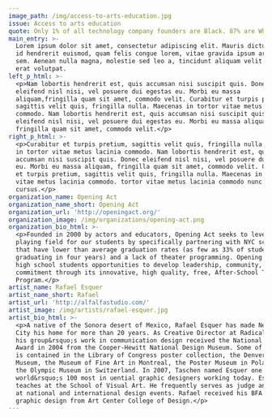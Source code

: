 ```yaml
---
image_path: /img/access-to-arts-education.jpg
issue: Access to arts education
quote: Only 1% of all technology company founders are Black. 87% are White.
main_entry: >-
  Lorem ipsum dolor sit amet, consectetur adipiscing elit. Mauris dictum, ipsum
  id hendrerit euismod, quam felis congue lorem, vitae gravida ipsum arcu eget
  sem. Aenean nulla magna, molestie sed leo a, tincidunt aliquam velit. Aliquam
  erat volutpat.
left_p_html: >-
  <p>Nam lobortis hendrerit est, quis accumsan nisi suscipit quis. Donec
  eleifend nisl nisi, vel posuere dui egestas eu. Morbi eu massa
  aliquam,fringilla quam sit amet, commodo velit. Curabitur et turpis pretium,
  sagittis velit quis, fringilla nulla. Maecenas in tortor vitae metus lacinia
  commodo. Nam lobortis hendrerit est, quis accumsan nisi suscipit quis. Donec
  eleifend nisl nisi, vel posuere dui egestas eu. Morbi eu massa aliquam,
  fringilla quam sit amet, commodo velit.</p>
right_p_html: >-
  <p>Curabitur et turpis pretium, sagittis velit quis, fringilla nulla. Maecenas
  in tortor vitae metus lacinia commodo. Nam lobortis hendrerit est, quis
  accumsan nisi suscipit quis. Donec eleifend nisl nisi, vel posuere dui egestas
  eu. Morbi eu massa aliquam, fringilla quam sit amet, commodo velit. Curabitur
  et turpis pretium, sagittis velit quis, fringilla nulla. Maecenas in tortor
  vitae metus lacinia commodo. tortor vitae metus lacinia commodo nunc rutrum
  cursus.</p>
organization_name: Opening Act
organization_name_short: Opening Act
organization_url: 'http://openingact.org/'
organization_image: /img/organizations/opening-act.png
organization_bio_html: >-
  <p>Founded in 2000 by actors and educators, Opening Act seeks to level the
  playing field for our students by specifically partnering with NYC schools
  that have lower than average graduation rates (as few as 33% of students
  graduating in four years) and a lack of theater programming. Opening Act gives
  high school students opportunities to develop leadership, community, and
  commitment through its innovative, high quality, free, After-School Theater
  Program.</p>
artist_name: Rafael Esquer
artist_name_short: Rafael
artist_url: 'http://alfalfastudio.com/'
artist_image: /img/artists/rafael-esquer.jpg
artist_bio_html: >-
  <p>A native of the Sonora desert of Mexico, Rafael Esquer has made New York
  City his home for more than 20 years. As Creative Director at Radical Media,
  his group&rsquo;s work in communication design received the National Design
  Award in 2004 from the Cooper-Hewitt National Design Museum. Some of his work
  is contained in the Library of Congress poster collection, the Denver Art
  Museum, the Museum of Fine Art in Montreal, the Poster Museum in Poland and
  the Olympic Museum in Switzerland. In 2007, Taschen named Esquer one of the
  world&rsquo;s 100 most in uential graphic designers working today. Esquer
  teaches at the School of Visual Art. He frequently serves as judge and speaker
  at national and international design events. Rafael received his BFA in
  graphic design from Art Center College of Design.</p>
---
```



